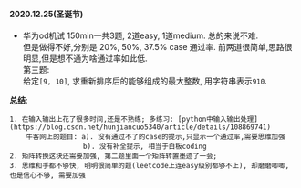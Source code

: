 #### 2020.12.25(圣诞节)
- 华为od机试
150min一共3题, 2道easy, 1道medium. 总的来说不难.   
但是做得不好,分别是 20%, 50%, 37.5% case 通过率. 前两道很简单,思路很明显,但是想不通为啥通过率如此低.    
第三题:      
给定`[9, 10]`, 求重新排序后的能够组成的最大整数, 用字符串表示`910`.       

**总结**:   
```shell
1. 在输入输出上花了很多时间,还是不熟练; 多练习: [python中输入输出处理](https://blog.csdn.net/hunjiancuo5340/article/details/108869741)
    牛客网上的题目: a). 没有通过不了的case的提示,只显示一个通过率,需要思维加强
                  b). 没有补全提示, 相当于白板coding
2. 矩阵转换这块还需要加强, 第二题里面一个矩阵转置墨迹了一会;     
3. 思维和手都不够快, 明明很简单的题(leetcode上连easy级别都够不上), 却磨磨唧唧, 也是信心不够, 需要加强
```
